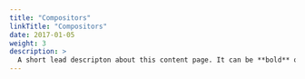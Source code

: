 ```yaml
---
title: "Compositors"
linkTitle: "Compositors"
date: 2017-01-05
weight: 3
description: >
  A short lead descripton about this content page. It can be **bold** or _italic_ and can be split over multiple paragraphs.
---
```


